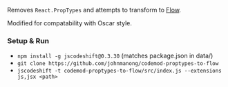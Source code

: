 Removes `React.PropTypes` and attempts to transform to [Flow](http://flow.org/).

Modified for compatability with Oscar style.

### Setup & Run
  * `npm install -g jscodeshift@0.3.30` (matches package.json in data/)
  * `git clone https://github.com/johnmanong/codemod-proptypes-to-flow`
  * `jscodeshift -t codemod-proptypes-to-flow/src/index.js --extensions js,jsx <path>`
